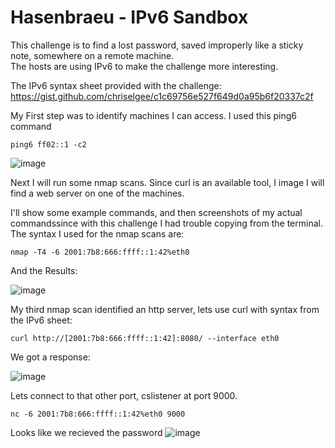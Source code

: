 # Hasenbraeu - IPv6 Sandbox
This challenge is to find a lost password, saved improperly like a sticky note, somewhere on a remote machine.  
The hosts are using IPv6 to make the challenge more interesting.

The IPv6 syntax sheet provided with the challenge: https://gist.github.com/chriselgee/c1c69756e527f649d0a95b6f20337c2f



My First step was to identify machines I can access.  I used this ping6 command
```
ping6 ff02::1 -c2
```
![image](https://user-images.githubusercontent.com/54121441/148121727-2bab6caf-125f-4292-aa6d-4458910df92a.png)

Next I will run some nmap scans.  Since curl is an available tool, I image I will find a web server on one of the machines.

I'll show some example commands, and then screenshots of my actual commandssince with this challenge I had trouble copying from the terminal.  The syntax I used for the nmap scans are: 
```
nmap -T4 -6 2001:7b8:666:ffff::1:42%eth0 
```
And the Results: 

![image](https://user-images.githubusercontent.com/54121441/148122907-fcc08f58-3c40-41bd-832e-e41b8f509a9c.png)


My third nmap scan identified an http server, lets use curl with syntax from the IPv6 sheet:

```
curl http://[2001:7b8:666:ffff::1:42]:8080/ --interface eth0
```
We got a response:

![image](https://user-images.githubusercontent.com/54121441/148123538-c55d31db-e2ab-47e1-8632-bfcf3abe7d52.png)

Lets connect to that other port, cslistener at port 9000.
```
nc -6 2001:7b8:666:ffff::1:42%eth0 9000
```

Looks like we recieved the password
![image](https://user-images.githubusercontent.com/54121441/148124403-2a5a675b-0f9b-45b6-bc44-1f3ab8cc73ee.png)

